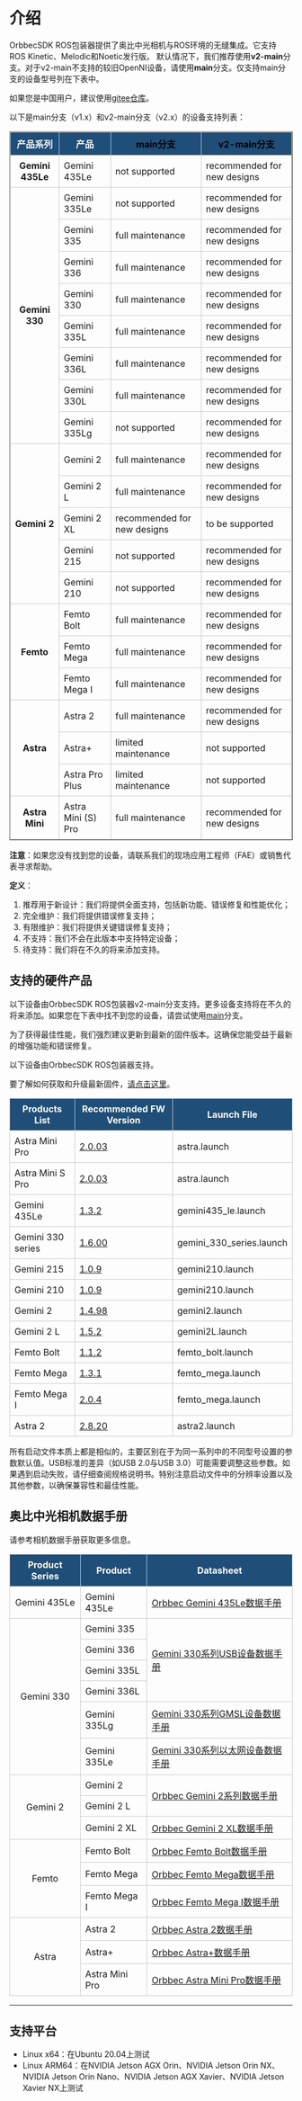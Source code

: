 # 介绍

OrbbecSDK ROS包装器提供了奥比中光相机与ROS环境的无缝集成。它支持ROS Kinetic、Melodic和Noetic发行版。
默认情况下，我们推荐使用**v2-main**分支。对于v2-main不支持的较旧OpenNI设备，请使用**main**分支。仅支持main分支的设备型号列在下表中。

如果您是中国用户，建议使用[gitee仓库](https://gitee.com/orbbecdeveloper/OrbbecSDK_ROS1)。

以下是main分支（v1.x）和v2-main分支（v2.x）的设备支持列表：

<table border="1" style="border-collapse: collapse; text-align: left; width: 100%;">
  <thead>
    <tr style="background-color: #1f4e78; color: white; text-align: center;">
      <th>产品系列</th>
      <th>产品</th>
      <th><a href="https://github.com/orbbec/OrbbecSDK_ROS2/tree/main" style="color: black; text-decoration: none;">main分支</a></th>
      <th><a href="https://github.com/orbbec/OrbbecSDK_ROS2/tree/v2-main" style="color: black; text-decoration: none;">v2-main分支</a></th>
    </tr>
  </thead>
  <tbody>
      <tr>
      <td style="text-align: center; font-weight: bold;">Gemini 435Le</td>
      <td>Gemini 435Le</td>
      <td>not supported</td>
      <td>recommended for new designs</td>
    </tr>
    <tr>
      <td rowspan="8" style="text-align: center; font-weight: bold;">Gemini 330</td>
      <td>Gemini 335Le</td>
      <td>not supported</td>
      <td>recommended for new designs</td>
    </tr>
    <tr>
      <td>Gemini 335</td>
      <td>full maintenance</td>
      <td>recommended for new designs</td>
    </tr>
    <tr>
      <td>Gemini 336</td>
      <td>full maintenance</td>
      <td>recommended for new designs</td>
    </tr>
    <tr>
      <td>Gemini 330</td>
      <td>full maintenance</td>
      <td>recommended for new designs</td>
    </tr>
    <tr>
      <td>Gemini 335L</td>
      <td>full maintenance</td>
      <td>recommended for new designs</td>
    </tr>
    <tr>
      <td>Gemini 336L</td>
      <td>full maintenance</td>
      <td>recommended for new designs</td>
    </tr>
    <tr>
      <td>Gemini 330L</td>
      <td>full maintenance</td>
      <td>recommended for new designs</td>
    </tr>
    <tr>
      <td>Gemini 335Lg</td>
      <td>not supported</td>
      <td>recommended for new designs</td>
    </tr>
    <tr>
      <td rowspan="5" style="text-align: center; font-weight: bold;">Gemini 2</td>
      <td>Gemini 2</td>
      <td>full maintenance</td>
      <td>recommended for new designs</td>
    </tr>
    <tr>
      <td>Gemini 2 L</td>
      <td>full maintenance</td>
      <td>recommended for new designs</td>
    </tr>
    <tr>
      <td>Gemini 2 XL</td>
      <td>recommended for new designs</td>
      <td>to be supported</td>
    </tr>
    <tr>
      <td>Gemini 215</td>
      <td>not supported</td>
      <td>recommended for new designs</td>
    </tr>
    <tr>
      <td>Gemini 210</td>
      <td>not supported</td>
      <td>recommended for new designs</td>
    </tr>
    <tr>
      <td rowspan="3" style="text-align: center; font-weight: bold;">Femto</td>
      <td>Femto Bolt</td>
      <td>full maintenance</td>
      <td>recommended for new designs</td>
    </tr>
    <tr>
      <td>Femto Mega</td>
      <td>full maintenance</td>
      <td>recommended for new designs</td>
    </tr>
    <tr>
      <td>Femto Mega I</td>
      <td>full maintenance</td>
      <td>recommended for new designs</td>
    </tr>
    <tr>
      <td rowspan="3" style="text-align: center; font-weight: bold;">Astra</td>
      <td>Astra 2</td>
      <td>full maintenance</td>
      <td>recommended for new designs</td>
    </tr>
    <tr>
      <td>Astra+</td>
      <td>limited maintenance</td>
      <td>not supported</td>
    </tr>
    <tr>
      <td>Astra Pro Plus</td>
      <td>limited maintenance</td>
      <td>not supported</td>
    </tr>
    <tr>
      <td style="text-align: center; font-weight: bold;">Astra Mini</td>
      <td>Astra Mini (S) Pro</td>
      <td>full maintenance</td>
      <td>recommended for new designs</td>
    </tr>
  </tbody>
</table>

**注意**：如果您没有找到您的设备，请联系我们的现场应用工程师（FAE）或销售代表寻求帮助。

**定义**：

1. 推荐用于新设计：我们将提供全面支持，包括新功能、错误修复和性能优化；
2. 完全维护：我们将提供错误修复支持；
3. 有限维护：我们将提供关键错误修复支持；
4. 不支持：我们不会在此版本中支持特定设备；
5. 待支持：我们将在不久的将来添加支持。

## 支持的硬件产品

以下设备由OrbbecSDK ROS包装器v2-main分支支持。更多设备支持将在不久的将来添加。如果您在下表中找不到您的设备，请尝试使用[main](https://github.com/orbbec/OrbbecSDK_ROS1)分支。

为了获得最佳性能，我们强烈建议更新到最新的固件版本。这确保您能受益于最新的增强功能和错误修复。

以下设备由OrbbecSDK ROS包装器支持。

要了解如何获取和升级最新固件，[请点击这里](../3_quickstarts/orbbecviewer.md)。

| **Products List** | **Recommended FW Version**                                                             |  Launch File                                          |
| ----------------------- | -------------------------------------------------------------------------------------------- | --------------------------------------------- |
| Astra Mini Pro           | [2.0.03](https://github.com/orbbec/OrbbecFirmware/releases/tag/Astra-Mini-Pro)             |                                               astra.launch   |
| Astra Mini S Pro            | [2.0.03](https://github.com/orbbec/OrbbecFirmware/releases/tag/Astra-Mini-S-Pro)             |                                               astra.launch   |
| Gemini 435Le            | [1.3.2](https://github.com/orbbec/OrbbecFirmware/releases/tag/Gemin435Le-Firmware)             |                                               gemini435_le.launch   |
| Gemini 330 series       | [1.6.00](https://orbbec-debian-repos-aws.s3.amazonaws.com/product/Gemini330_Release_1.6.00.zip) | gemini_330_series.launch |
| Gemini 215              | [1.0.9](https://github.com/orbbec/OrbbecFirmware/releases/tag/Gemini215-Firmware)               |                                               gemini210.launch   |
| Gemini 210              | [1.0.9](https://github.com/orbbec/OrbbecFirmware/releases/tag/Gemini210-Firmware)               |                                               gemini210.launch    |
| Gemini 2                | [1.4.98](https://github.com/orbbec/OrbbecFirmware/releases/tag/Gemini2-Firmware)                |                                               gemini2.launch     |
| Gemini 2 L              | [1.5.2](https://github.com/orbbec/OrbbecFirmware/releases/tag/Gemini2L-Firmware)                |                                               gemini2L.launch  |
| Femto Bolt              | [1.1.2](https://github.com/orbbec/OrbbecFirmware/releases/tag/Femto-Bolt-Firmware)              |                               femto_bolt.launch |
| Femto Mega              | [1.3.1](https://github.com/orbbec/OrbbecFirmware/releases/tag/Femto-Mega-Firmware)              |                                               femto_mega.launch  |
| Femto Mega I             | [2.0.4](https://github.com/orbbec/OrbbecFirmware/releases/tag/Femto-Mega-I-Firmware)              |                                               femto_mega.launch  |
| Astra 2                 | [2.8.20](https://orbbec-debian-repos-aws.s3.amazonaws.com/product/Astra2_Release_2.8.20.zip)    |                                               astra2.launch    |

所有启动文件本质上都是相似的，主要区别在于为同一系列中的不同型号设置的参数默认值。USB标准的差异（如USB 2.0与USB 3.0）可能需要调整这些参数。如果遇到启动失败，请仔细查阅规格说明书。特别注意启动文件中的分辨率设置以及其他参数，以确保兼容性和最佳性能。



## 奥比中光相机数据手册

请参考相机数据手册获取更多信息。

<style>
table {
  border-collapse: collapse;
  width: 100%;
}
th, td {
  border: 1px solid #ccc;
  padding: 8px;
  text-align: left;
  vertical-align: middle;
}
thead th {
  background-color: #1f4e78;
  color: white;
  text-align: center;
  vertical-align: middle;
}
</style>

<table>
  <thead>
    <tr>
      <th>Product Series</th>
      <th>Product</th>
      <th>Datasheet</th>
    </tr>
  </thead>
  <tbody>
    <tr>
      <td style="text-align: center;">Gemini 435Le</td>
      <td>Gemini 435Le</td>
      <td><a href="https://new-orbbec3d-s3.s3.amazonaws.com/wp-content/uploads/2025/06/04011158/Orbbec-Gemini-435Le-Datasheet-V1.pdf">Orbbec Gemini 435Le数据手册</a></td>
    </tr>
    <tr>
      <td style="text-align: center;" rowspan="6">Gemini 330</td>
      <td>Gemini 335</td>
      <td rowspan="4"><a href="https://new-orbbec3d-s3.s3.amazonaws.com/wp-content/uploads/2025/04/22062452/Gemini-330-series-Datasheet-V1.6.pdf">Gemini 330系列USB设备数据手册</a></td>
    </tr>
    <tr><td>Gemini 336</td></tr>
    <tr><td>Gemini 335L</td></tr>
    <tr><td>Gemini 336L</td></tr>
    <tr>
      <td>Gemini 335Lg</td>
      <td><a href="https://new-orbbec3d-s3.s3.amazonaws.com/wp-content/uploads/2024/10/22030914/Gemini-335Lg-Datasheet-V1.0-241022.pdf">Gemini 330系列GMSL设备数据手册</a></td>
    </tr>
    <tr>
      <td>Gemini 335Le</td>
      <td><a href="https://new-orbbec3d-s3.s3.amazonaws.com/wp-content/uploads/2025/03/24023151/Orbbec-Gemini-335Le-Datasheet-V1-2.pdf">Gemini 330系列以太网设备数据手册</a></td>
    </tr>
    <tr>
      <td style="text-align: center;" rowspan="3">Gemini 2</td>
      <td>Gemini 2</td>
      <td rowspan="2"><a href="https://xm917ch2uk.feishu.cn/file/Khxfb2vdioUghexIMqJcAyL3nXf">Orbbec Gemini 2系列数据手册</a></td>
    </tr>
    <tr><td>Gemini 2 L</td></tr>
    <tr>
      <td>Gemini 2 XL</td>
      <td><a href="https://xm917ch2uk.feishu.cn/file/QW2vbNvwxoocRIxSL6Zcvut2npS">Orbbec Gemini 2 XL数据手册</a></td>
    </tr>
    <tr>
      <td style="text-align: center;" rowspan="3">Femto</td>
      <td>Femto Bolt</td>
      <td><a href="https://d1cd332k3pgc17.cloudfront.net/wp-content/uploads/2024/08/ORBBEC_Datasheet_Femto-Bolt-v1.0.pdf">Orbbec Femto Bolt数据手册</a></td>
    </tr>
    <tr>
      <td>Femto Mega</td>
      <td><a href="https://d1cd332k3pgc17.cloudfront.net/wp-content/uploads/2023/04/ORBBEC_Datasheet_Femto-Mega1.pdf">Orbbec Femto Mega数据手册</a></td>
    </tr>
    <tr>
      <td>Femto Mega I</td>
      <td><a href="https://d1cd332k3pgc17.cloudfront.net/wp-content/uploads/2023/08/ORBBEC_Datasheet_Femto-Mega-I.pdf">Orbbec Femto Mega I数据手册</a></td>
    </tr>
    <tr>
      <td style="text-align: center;" rowspan="3">Astra</td>
      <td>Astra 2</td>
      <td><a href="https://d1cd332k3pgc17.cloudfront.net/wp-content/uploads/2023/04/ORBBEC_Datasheet_Astra-2_V1.2.pdf">Orbbec Astra 2数据手册</a></td>
    </tr>
    <tr>
      <td>Astra+</td>
      <td><a href="https://xm917ch2uk.feishu.cn/file/Qk0zbx26Doh8XMxw0rIcOgQYnff">Orbbec Astra+数据手册</a></td>
    </tr>
    <tr>
      <td>Astra Mini Pro</td>
      <td><a href="https://d1cd332k3pgc17.cloudfront.net/wp-content/uploads/2023/04/ORBBEC_Datasheet_Astra-Mini-Pro-1.pdf">Orbbec Astra Mini Pro数据手册</a></td>
    </tr>
  </tbody>
</table>

---


## 支持平台

- Linux x64：在Ubuntu 20.04上测试
- Linux ARM64：在NVIDIA Jetson AGX Orin、NVIDIA Jetson Orin NX、NVIDIA Jetson Orin Nano、NVIDIA Jetson AGX Xavier、NVIDIA Jetson Xavier NX上测试
